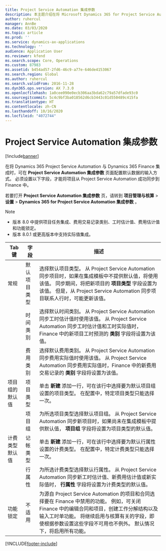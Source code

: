 ```yaml
---
title: Project Service Automation 集成参数
description: 本主题介绍在将 Microsoft Dynamics 365 for Project Service Automation 与 Dynamics 365 Finance 集成时，如何配置默认数据的输入方式。
author: ruhercul
manager: AnnBe
ms.date: 03/03/2020
ms.topic: article
ms.prod: ''
ms.service: dynamics-ax-applications
ms.technology: ''
audience: Application User
ms.reviewer: kfend
ms.search.scope: Core, Operations
ms.custom: 87983
ms.assetid: b454ad57-2fd6-46c9-a77e-646de4153067
ms.search.region: Global
ms.author: ruhercul
ms.search.validFrom: 2016-11-28
ms.dyn365.ops.version: AX 7.3.0
ms.openlocfilehash: 1a0cee090e0ecb306aa3bda62c79a57dfade93c0
ms.sourcegitcommit: 5c4c9bf3ba018562d6cb3443c01d550489c415fa
ms.translationtype: HT
ms.contentlocale: zh-CN
ms.lasthandoff: 10/16/2020
ms.locfileid: "4072744"
---
```

# <a name="project-service-automation-integration-parameters"></a>Project Service Automation 集成参数

[!include[banner](../includes/banner.md)]

在将 Dynamics 365 Project Service Automation 与 Dynamics 365 Finance 集成时，可在 **Project Service Automation 集成参数** 页面配置默认数据的输入方式。 必须设置以下字段，才能将项目从 Project Service Automation 成功同步到 Finance 中。

若要打开 **Project Service Automation 集成参数** 页，请转到 **项目管理与核算** \> **设置** \> **Dynamics 365 for Project Service Automation 集成参数** 。 

> [!NOTE]
> - 版本 8.0 中提供项目任务集成、费用交易记录类别、工时估计值、费用估计值和功能锁定。
> - 版本 8.0.1 或更高版本中支持实际值集成。


| Tab 键                    | 字段                | 描述 |
|------------------------|----------------------|-------------|
| 常规                | 默认项目类型 | 选择默认项目类型。 从 Project Service Automation 同步项目时，如果在集成模板中不提供默认值，将使用该值。 同步期间，将把新项目的 **项目类型** 字段设置为该值。 但是，从 Project Service Automation 同步项目联系人行时，可能更新该值。 |
|                        | 时间类别        | 选择默认时间类别。 从 Project Service Automation 同步工时估计值时使用该值。 从 Project Service Automation 同步工时估计值和工时实际值时，Finance 中的新项目工时预测的 **类别** 字段将设置为该值。 |
|                        | 费用类别         | 选择默认费用类别。 从 Project Service Automation 同步费用实际值时使用该值。 从 Project Service Automation 同步费用实际值时，Finance 中的新费用交易记录的 **类别** 字段将设置为该值。 |
| 项目组的默认值 | 项目类型         | 单击 **新建** 添加一行，可在该行中选择要为默认项目组设置的项目类型。 在配置中，特定项目类型只能选择一次。 |
|                        | 项目组        | 为所选项目类型选择默认项目组。 从 Project Service Automation 同步新项目时，如果尚未在集成模板中提供默认值， **项目组** 字段将设置为项目类型的默认值。 |
| 计费类型默认值  | 记帐类型         | 单击 **新建** 添加一行，可在该行中选择要为默认行属性设置的计费类型。 在配置中，特定计费类型只能选择一次。 |
|                        | 行属性        | 为所选计费类型选择默认行属性。 从 Project Service Automation 同步新工时估计值、新费用估计值或新实际值时， **行属性** 字段将设置为计费类型的默认值。 |
| 功能锁定  | 不适用       | 为源自 Project Service Automation 的项目和合同选择要在 Finance 中禁用的功能。 例如，可关闭 Finance 中的编辑合同和项目，创建工作分解结构以及输入工时单功能。 将继续启用与核算有关的字段，即使根据参数设置这些字段不可用也不例外。 默认情况下，将启用所有功能。 |


[!INCLUDE[footer-include](../includes/footer-banner.md)]
